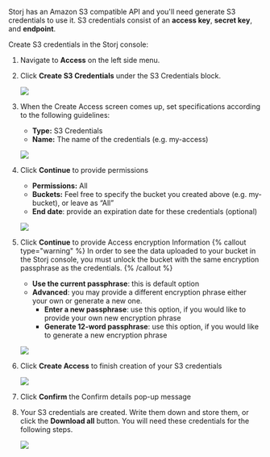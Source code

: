 Storj has an Amazon S3 compatible API and you'll need generate S3 credentials to use it. S3 credentials consist of an **access key**, **secret key**, and **endpoint**.

Create S3 credentials in the Storj console:

1. Navigate to **Access** on the left side menu.

2. Click **Create S3 Credentials** under the S3 Credentials block.

   ![](https://link.storjshare.io/raw/jua7rls6hkx5556qfcmhrqed2tfa/docs/images/s3_credentials_1.png)

3. When the Create Access screen comes up, set specifications according to the following guidelines:

   - **Type:** S3 Credentials
   - **Name:** The name of the credentials (e.g. my-access)

   ![](https://link.storjshare.io/raw/jua7rls6hkx5556qfcmhrqed2tfa/docs/images/s3_credentials_2.png)

4. Click **Continue** to provide permissions

   - **Permissions:** All
   - **Buckets:** Feel free to specify the bucket you created above (e.g. my-bucket), or leave as “All”
   - **End date**: provide an expiration date for these credentials (optional)

   ![](https://link.storjshare.io/raw/jua7rls6hkx5556qfcmhrqed2tfa/docs/images/s3_credentials_3.png)

5. Click **Continue** to provide Access encryption Information
   {% callout type="warning"  %}
   In order to see the data uploaded to your bucket in the Storj console, you must unlock the bucket with the same encryption passphrase as the credentials.
   {% /callout %}

   - **Use the current passphrase**: this is default option
   - **Advanced**: you may provide a different encryption phrase either your own or generate a new one.
     - **Enter a new passphrase**: use this option, if you would like to provide your own new encryption phrase
     - **Generate 12-word passphrase**: use this option, if you would like to generate a new encryption phrase

   ![](https://link.storjshare.io/raw/jua7rls6hkx5556qfcmhrqed2tfa/docs/images/s3_credentials_4.png)

6. Click **Create Access** to finish creation of your S3 credentials

   ![](https://link.storjshare.io/raw/jua7rls6hkx5556qfcmhrqed2tfa/docs/images/s3_credentials_5.png)

7. Click **Confirm** the Confirm details pop-up message

8. Your S3 credentials are created. Write them down and store them, or click the **Download all** button. You will need these credentials for the following steps.

   ![](https://link.storjshare.io/raw/jua7rls6hkx5556qfcmhrqed2tfa/docs/images/s3_credentials_6.png)
